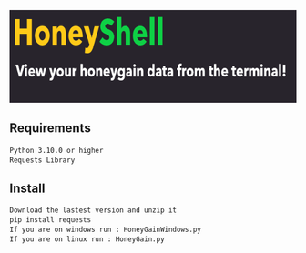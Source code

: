 ﻿<p align="center">
  <img width="677" height="163" src="https://github.com/Toxic-Omega/HoneyShell/blob/main/title.png">
</p>

## Requirements
```sh
Python 3.10.0 or higher
Requests Library
```
## Install
```sh
Download the lastest version and unzip it
pip install requests
If you are on windows run : HoneyGainWindows.py
If you are on linux run : HoneyGain.py
```
